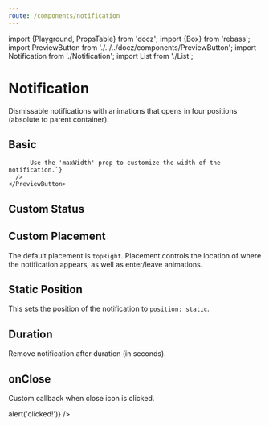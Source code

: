 ```yaml
---
route: /components/notification
---
```


import {Playground, PropsTable} from 'docz';
import {Box} from 'rebass';
import PreviewButton from './../../docz/components/PreviewButton';
import Notification from './Notification';
import List from './List';

# Notification

Dismissable notifications with animations that opens in four positions (absolute to parent container).

<PropsTable of={Notification} />

## Basic

<Playground>
  <List>
    <PreviewButton label="Basic notification">
      <Notification title="With title only" />
    </PreviewButton>
    <PreviewButton label="Notification with content">
      <Notification
        title="With Title and Content"
        content={`This is a really long
          notification with new lines.

          Use the 'maxWidth' prop to customize the width of the notification.`}
      />
    </PreviewButton>

  </List>
</Playground>

## Custom Status

<Playground>
  <List>
    <PreviewButton label="Default notification">
      <Notification title="Default notification" />
    </PreviewButton>
    <PreviewButton label="Success notification">
      <Notification title="Success notification" status="success" />
    </PreviewButton>
    <PreviewButton label="Info notification">
      <Notification title="Info notification" status="info" />
    </PreviewButton>
    <PreviewButton label="Warning notification">
      <Notification title="Warning notification" status="warn" />
    </PreviewButton>
    <PreviewButton label="Error notification">
      <Notification title="Error notification" status="error" />
    </PreviewButton>
  </List>
</Playground>

## Custom Placement

The default placement is `topRight`. Placement controls the location of where the notification appears, as well as enter/leave animations.

<Playground>
  <Box style={{height: 300}}>
    <List>
      <PreviewButton label="Top Right">
        <Notification title="Top Right" placement="topRight" />
      </PreviewButton>
      <PreviewButton label="Top Left">
        <Notification title="Top Left" placement="topLeft" />
      </PreviewButton>
      <PreviewButton label="Bottom Right">
        <Notification title="Bottom Right" placement="bottomRight" />
      </PreviewButton>
      <PreviewButton label="Bottom Left">
        <Notification title="Bottom Left" placement="bottomLeft" />
      </PreviewButton>
    </List>
  </Box>
</Playground>

## Static Position

This sets the position of the notification to `position: static`.

<Playground>
  <PreviewButton label="Open notification">
    <Notification positionStatic title="Static positioned notification "/>
  </PreviewButton>
</Playground>

## Duration

Remove notification after duration (in seconds).

<Playground>
  <PreviewButton label="Open notification">
    <Notification title="Will disappear after 3s" duration={3} />
  </PreviewButton>
</Playground>

## onClose

Custom callback when close icon is clicked.

<Playground>
  <PreviewButton label="Open notification">
    <Notification title="Click me" onClose={() => alert('clicked!')} />
  </PreviewButton>
</Playground>
